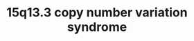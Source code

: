 ---
annotations:
- id: DOID:0060388
  parent: genetic disease
  type: Disease Ontology
  value: chromosomal deletion syndrome
- id: DOID:0060394
  parent: genetic disease
  type: Disease Ontology
  value: chromosome 15q13.3 microdeletion syndrome
- id: PW:0000013
  parent: disease pathway
  type: Pathway Ontology
  value: disease pathway
- id: DOID:630
  parent: genetic disease
  type: Disease Ontology
  value: genetic disease
authors:
- Fehrhart
- Egonw
- Eweitz
citedin: ''
communities:
- RareDiseases
description: 'This pathway shows the genes deleted or duplicated in 15q13.3 copy number
  variation syndrome. The affected region is between 30,500,000-32,500,000 bp on Chromosome
  15. The major genes in this region are OTUD7A and CHRNA7 which are known influencers
  of neuronal development and function. For several genes in this regio there are
  no exact functions known yet - e.g. the GOLGA gene group or the MTMR10 which is
  similar to phosphatidyl-inositol 3 phosphatases but without an active catalytic
  centre. The breakpoints 30,500,000-32,500,000 are from "15q13.3 Microdeletion",
  Bregje WM van Bon et al. in Gene reviews PMID: 20301295. '
last-edited: 2024-07-24
ndex: fca29d20-8b72-11eb-9e72-0ac135e8bacf
organisms:
- Homo sapiens
redirect_from:
- /index.php/Pathway:WP4942
- /instance/WP4942
- /instance/WP4942_r134608
revision: r134608
schema-jsonld:
- '@context': https://schema.org/
  '@id': https://wikipathways.github.io/pathways/WP4942.html
  '@type': Dataset
  creator:
    '@type': Organization
    name: WikiPathways
  description: 'This pathway shows the genes deleted or duplicated in 15q13.3 copy
    number variation syndrome. The affected region is between 30,500,000-32,500,000
    bp on Chromosome 15. The major genes in this region are OTUD7A and CHRNA7 which
    are known influencers of neuronal development and function. For several genes
    in this regio there are no exact functions known yet - e.g. the GOLGA gene group
    or the MTMR10 which is similar to phosphatidyl-inositol 3 phosphatases but without
    an active catalytic centre. The breakpoints 30,500,000-32,500,000 are from "15q13.3
    Microdeletion", Bregje WM van Bon et al. in Gene reviews PMID: 20301295. '
  keywords:
  - ADP/ATP translocases
  - ARHGAP11B
  - Acetylcholine
  - Alpha-Bungarotoxin
  - CCL5
  - CHRFAM7A
  - CHRNA7
  - CREBBP
  - DNA
  - DNM1P50
  - FAN1
  - FANCD2
  - FYN
  - GOLGA8H
  - GOLGA8Q
  - GOLGA8R
  - GOLGA8UP
  - GPR75
  - GRM6
  - HERC2P10
  - KAT2B
  - KLF13
  - LINC02352
  - MTMR10
  - OTUD7A
  - RN7SL196P
  - RN7SL628P
  - RN7SL796P
  - RN7SL82P
  - RNU6-17P
  - RNU6-18P
  - RNU6-466P
  - SERPINH1
  - TRPM1
  - UBE2CP4
  - ULK4P2
  - glutamate
  license: CC0
  name: 15q13.3 copy number variation syndrome
seo: CreativeWork
title: 15q13.3 copy number variation syndrome
wpid: WP4942
---